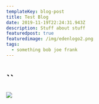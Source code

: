 ```yaml
---
templateKey: blog-post
title: Test Blog
date: 2019-11-19T22:24:31.943Z
description: Stuff about stuff
featuredpost: true
featuredimage: /img/edenlogo2.png
tags:
  - something bob joe frank
---
```

# ``

![](/img/chemex.jpg)
